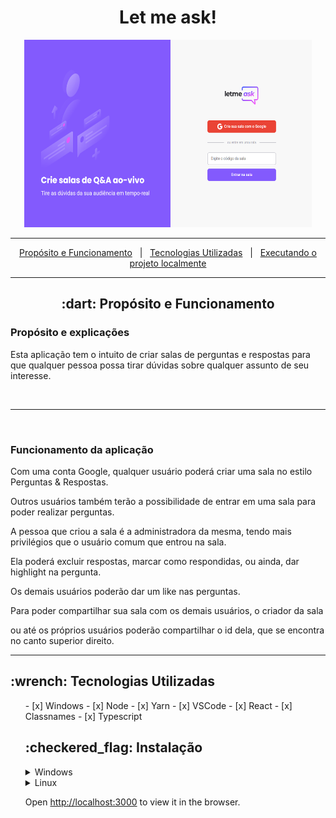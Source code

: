 <h1 align="center">Let me ask!</h1>

<div align="center">
    <img width="460" height="300" src="./src/assets/images/letmeask.png">
</div>

<hr>

<p align="center">
    <a href="#dart-propósito-e-funcionamento">Propósito e Funcionamento</a> &#xa0; | &#xa0; 
    <a href="#wrench-compatibilidade-e-requisitos">Tecnologias Utilizadas</a> &#xa0; | &#xa0; 
    <a href="#checkered_flag-executando">Executando o projeto localmente</a>
</p>

<hr>

<h2 align="center"> :dart: Propósito e Funcionamento</h2>

<h3 align="left">Propósito e explicações</h3>
<p>
    Esta aplicação tem o intuito de criar salas de perguntas e respostas
    para que qualquer pessoa possa tirar dúvidas sobre qualquer assunto
    de seu interesse.
</p>
<br>
<hr>
<br>
<h3 align="left">Funcionamento da aplicação</h3>
<p>Com uma conta Google, qualquer usuário poderá criar uma sala no estilo Perguntas & Respostas.</p>
<p>Outros usuários também terão a possibilidade de entrar em uma sala para poder realizar perguntas.</p>
<p>A pessoa que criou a sala é a administradora da mesma, tendo mais privilégios que o usuário comum que entrou na sala.</p>
<p>Ela poderá excluir respostas, marcar como respondidas, ou ainda, dar highlight na pergunta.</p>
<p>Os demais usuários poderão dar um like nas perguntas.</p>
<p>Para poder compartilhar sua sala com os demais usuários, o criador da sala</p>
<p>ou até os próprios usuários poderão compartilhar o id dela, que se encontra no canto superior direito.</p>
<hr>

<h2> :wrench: Tecnologias Utilizadas </h2>
<ul>
- [x] Windows
- [x] Node
- [x] Yarn
- [x] VSCode
- [x] React
- [x] Classnames
- [x] Typescript

<h2> :checkered_flag: Instalação </h2>

<details>
<summary>Windows</summary>

    1. Download and install Chocolatey:
    Get-ExecutionPolicy
    Set-ExecutionPolicy AllSigned
    Set-ExecutionPolicy Bypass -Scope Process -Force; iex ((New-Object System.Net.WebClient).DownloadString('https://chocolatey.org/install.ps1'))

    2. Install nodejs
    choco install -y --force nodejs

    3. Install Yarn:
    npm install --global yarn

    3. Download this project as .zip and navigate to the folder where yout extract it
    cd /path/to/the/project

    4. Run:
    yarn start

</details>


<details>
<summary>Linux</summary>
    1. Install nodejs
    sudo apt-get install curl python-software-properties software-properties-common &&
    curl -sL https://deb.nodesource.com/setup_16.x | sudo bash - &&
    sudo apt-get install nodejs 

    2. Install Yarn:
    sudo npm install yarn -g

    3. Download this project as .zip and navigate to the folder where yout extract it
    cd /path/to/the/project

    4. Run:
    yarn start

</details>

Open [http://localhost:3000](http://localhost:3000) to view it in the browser.
